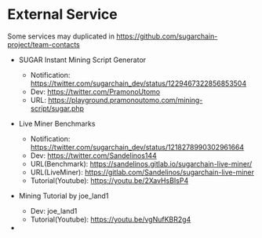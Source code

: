 # External Service
Some services may duplicated in https://github.com/sugarchain-project/team-contacts

- SUGAR Instant Mining Script Generator
  * Notification: https://twitter.com/sugarchain_dev/status/1229467322856853504
  * Dev: https://twitter.com/PramonoUtomo
  * URL: https://playground.pramonoutomo.com/mining-script/sugar.php

- Live Miner Benchmarks
  * Notification: https://twitter.com/sugarchain_dev/status/1218278990302961664
  * Dev: https://twitter.com/Sandelinos144
  * URL(Benchmark): https://sandelinos.gitlab.io/sugarchain-live-miner/
  * URL(LiveMiner): https://gitlab.com/Sandelinos/sugarchain-live-miner
  * Tutorial(Youtube): https://youtu.be/2XavHsBIsP4

- Mining Tutorial by joe_land1
  * Dev: joe_land1
  * Tutorial(Youtube): https://youtu.be/vgNufKBR2g4

- 
